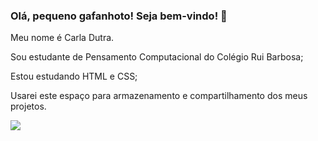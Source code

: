 ### Olá, pequeno gafanhoto! Seja bem-vindo! 👋
Meu nome é Carla Dutra.

Sou estudante de Pensamento Computacional do Colégio Rui Barbosa;

Estou estudando HTML e CSS;

Usarei este espaço para armazenamento e compartilhamento dos meus projetos.

![](https://media.tenor.com/mCiM7CmGGI4AAAAC/naruto.gif)
